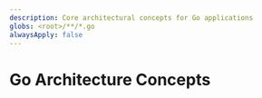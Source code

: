 ```yaml
---
description: Core architectural concepts for Go applications
globs: <root>/**/*.go
alwaysApply: false
---
```


# Go Architecture Concepts

<!--
TODO: Add content for Go architecture concepts.
Follow unified schema guidelines.
-->
